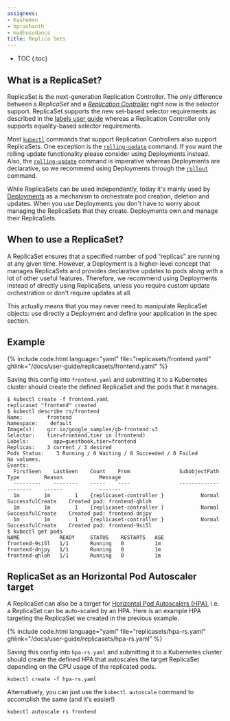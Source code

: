 ```yaml
---
assignees:
- Kashomon
- bprashanth
- madhusudancs
title: Replica Sets
---
```


* TOC
{:toc}

## What is a ReplicaSet?

ReplicaSet is the next-generation Replication Controller. The only difference
between a _ReplicaSet_ and a
[_Replication Controller_](/docs/user-guide/replication-controller/) right now is
the selector support. ReplicaSet supports the new set-based selector requirements
as described in the [labels user guide](/docs/user-guide/labels/#label-selectors)
whereas a Replication Controller only supports equality-based selector requirements.

Most [`kubectl`](/docs/user-guide/kubectl/) commands that support
Replication Controllers also support ReplicaSets. One exception is the
[`rolling-update`](/docs/user-guide/kubectl/kubectl_rolling-update/) command. If
you want the rolling update functionality please consider using Deployments
instead. Also, the
[`rolling-update`](/docs/user-guide/kubectl/kubectl_rolling-update/) command is
imperative whereas Deployments are declarative, so we recommend using Deployments
through the [`rollout`](/docs/user-guide/kubectl/kubectl_rollout/) command.

While ReplicaSets can be used independently, today it's mainly used by
[Deployments](/docs/user-guide/deployments/) as a mechanism to orchestrate pod
creation, deletion and updates. When you use Deployments you don't have to worry
about managing the ReplicaSets that they create. Deployments own and manage
their ReplicaSets.

## When to use a ReplicaSet?

A ReplicaSet ensures that a specified number of pod “replicas” are running at any given
time. However, a Deployment is a higher-level concept that manages ReplicaSets and
provides declarative updates to pods along with a lot of other useful features.
Therefore, we recommend using Deployments instead of directly using ReplicaSets, unless
you require custom update orchestration or don't require updates at all.

This actually means that you may never need to manipulate ReplicaSet objects:
use directly a Deployment and define your application in the spec section.

## Example

{% include code.html language="yaml" file="replicasets/frontend.yaml" ghlink="/docs/user-guide/replicasets/frontend.yaml" %}

Saving this config into `frontend.yaml` and submitting it to a Kubernetes cluster should
create the defined ReplicaSet and the pods that it manages.

```shell
$ kubectl create -f frontend.yaml
replicaset "frontend" created
$ kubectl describe rs/frontend
Name:        frontend
Namespace:    default
Image(s):    gcr.io/google_samples/gb-frontend:v3
Selector:    tier=frontend,tier in (frontend)
Labels:        app=guestbook,tier=frontend
Replicas:    3 current / 3 desired
Pods Status:    3 Running / 0 Waiting / 0 Succeeded / 0 Failed
No volumes.
Events:
  FirstSeen    LastSeen    Count    From                SubobjectPath    Type        Reason            Message
  ---------    --------    -----    ----                -------------    --------    ------            -------
  1m        1m        1    {replicaset-controller }            Normal        SuccessfulCreate    Created pod: frontend-qhloh
  1m        1m        1    {replicaset-controller }            Normal        SuccessfulCreate    Created pod: frontend-dnjpy
  1m        1m        1    {replicaset-controller }            Normal        SuccessfulCreate    Created pod: frontend-9si5l
$ kubectl get pods
NAME             READY     STATUS    RESTARTS   AGE
frontend-9si5l   1/1       Running   0          1m
frontend-dnjpy   1/1       Running   0          1m
frontend-qhloh   1/1       Running   0          1m
```

## ReplicaSet as an Horizontal Pod Autoscaler target

A ReplicaSet can also be a target for
[Horizontal Pod Autoscalers (HPA)](/docs/user-guide/horizontal-pod-autoscaling/),
i.e. a ReplicaSet can be auto-scaled by an HPA. Here is an example HPA targeting
the ReplicaSet we created in the previous example.

{% include code.html language="yaml" file="replicasets/hpa-rs.yaml" ghlink="/docs/user-guide/replicasets/hpa-rs.yaml" %}


Saving this config into `hpa-rs.yaml` and submitting it to a Kubernetes cluster should
create the defined HPA that autoscales the target ReplicaSet depending on the CPU usage
of the replicated pods.

```shell
kubectl create -f hpa-rs.yaml
```

Alternatively, you can just use the `kubectl autoscale` command to accomplish the same
(and it's easier!)

```shell
kubectl autoscale rs frontend
```

